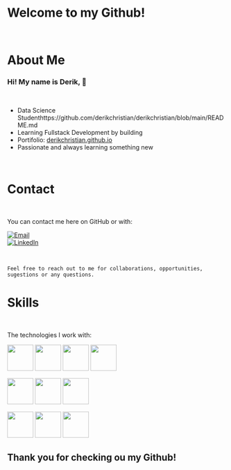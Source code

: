 # **Welcome to my Github!**

<br>

# About Me
### Hi! My name is Derik, 👋
<br>

- Data Science Studenthttps://github.com/derikchristian/derikchristian/blob/main/README.md
- Learning Fullstack Development by building
- Portifolio: [derikchristian.github.io](https://derikchristian.github.io/) 
- Passionate and always learning something new

<!--- add curriculum --->

<br>


# Contact

<br>

You can contact me here on GitHub or with: <br>

[![Email](https://img.shields.io/badge/Email-0078D4?style=for-the-badge&logo=microsoftoutlook&logoColor=white)](mailto:SDerikCh@hotmail.com)<br>
[![LinkedIn](https://img.shields.io/badge/LinkedIn-0A66C2?style=for-the-badge&logo=linkedin&logoColor=white)](https://www.linkedin.com/in/derik-christian-leite-dos-santos-ba89b529b/)

<br>

``Feel free to reach out to me for collaborations, opportunities, sugestions or any questions.``

# Skills

<br>

The technologies I work with: <br>

<p align="left">
<img src="https://cdn.jsdelivr.net/gh/devicons/devicon/icons/html5/html5-original.svg" width="60"/>
<img src="https://cdn.jsdelivr.net/gh/devicons/devicon/icons/css3/css3-original.svg" width="60"/>
<img src="https://cdn.jsdelivr.net/gh/devicons/devicon/icons/javascript/javascript-original.svg" width="60"/>
<img src="https://cdn.jsdelivr.net/gh/devicons/devicon/icons/css3/css3-original.svg" width="60"/>
</p>

<p align="left">
<img src="https://cdn.jsdelivr.net/gh/devicons/devicon/icons/react/react-original.svg" width="60"/>
<img src="https://tailwindcss.com/_next/static/media/tailwindcss-mark.d52e9897.svg" width="60"/>
<img src="https://cdn.jsdelivr.net/gh/devicons/devicon/icons/typescript/typescript-original.svg" width="60"/>
</p>

<p align="left">
<img src="https://cdn.jsdelivr.net/gh/devicons/devicon/icons/nodejs/nodejs-original.svg" width="60"/>
<img src="https://cdn.jsdelivr.net/npm/simple-icons@v9/icons/prisma.svg" width="60"/>
<img src="https://cdn.jsdelivr.net/gh/devicons/devicon/icons/postgresql/postgresql-original.svg" width="60"/>
</p>

## Thank you for checking ou my Github!

<!--
**derikchristian/derikchristian** is a ✨ _special_ ✨ repository because its `README.md` (this file) appears on your GitHub profile.

Here are some ideas to get you started:

- 🔭 I’m currently working on ...
- 🌱 I’m currently learning ...
- 👯 I’m looking to collaborate on ...
- 🤔 I’m looking for help with ...
- 💬 Ask me about ...
- 📫 How to reach me: ...
- 😄 Pronouns: ...
- ⚡ Fun fact: ...
-->
